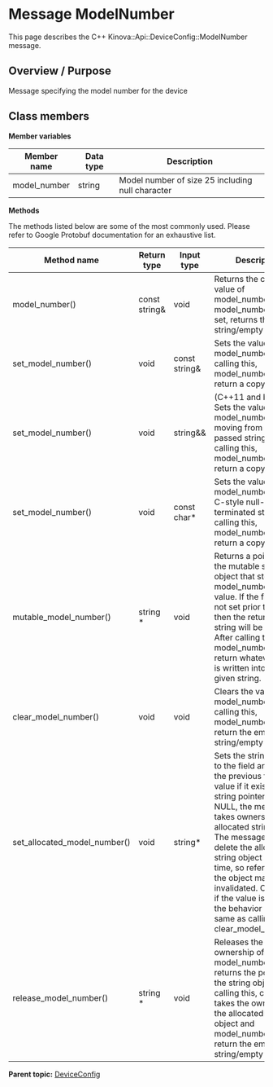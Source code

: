 # Message ModelNumber

This page describes the C++ Kinova::Api::DeviceConfig::ModelNumber message.

## Overview / Purpose

Message specifying the model number for the device

## Class members

 **Member variables** 

|Member name|Data type|Description|
|-----------|---------|-----------|
|model\_number|string|Model number of size 25 including null character|

 **Methods** 

The methods listed below are some of the most commonly used. Please refer to Google Protobuf documentation for an exhaustive list.

|Method name|Return type|Input type|Description|
|-----------|-----------|----------|-----------|
|model\_number\(\)|const string&|void|Returns the current value of model\_number. If model\_number is not set, returns the empty string/empty bytes.|
|set\_model\_number\(\)|void|const string&|Sets the value of model\_number. After calling this, model\_number\(\) will return a copy of value.|
|set\_model\_number\(\)|void|string&&|\(C++11 and beyond\): Sets the value of model\_number, moving from the passed string. After calling this, model\_number\(\) will return a copy of value.|
|set\_model\_number\(\)|void|const char\*|Sets the value of model\_number using a C-style null-terminated string. After calling this, model\_number\(\) will return a copy of value.|
|mutable\_model\_number\(\)|string \*|void|Returns a pointer to the mutable string object that stores model\_number's value. If the field was not set prior to the call, then the returned string will be empty. After calling this, model\_number\(\) will return whatever value is written into the given string.|
|clear\_model\_number\(\)|void|void|Clears the value of model\_number. After calling this, model\_number\(\) will return the empty string/empty bytes.|
|set\_allocated\_model\_number\(\)|void|string\*|Sets the string object to the field and frees the previous field value if it exists. If the string pointer is not NULL, the message takes ownership of the allocated string object. The message is free to delete the allocated string object at any time, so references to the object may be invalidated. Otherwise, if the value is NULL, the behavior is the same as calling clear\_model\_number\(\).|
|release\_model\_number\(\)|string \*|void|Releases the ownership of model\_number and returns the pointer of the string object. After calling this, caller takes the ownership of the allocated string object and model\_number\(\) will return the empty string/empty bytes.|

**Parent topic:** [DeviceConfig](../references/summary_DeviceConfig.md)

